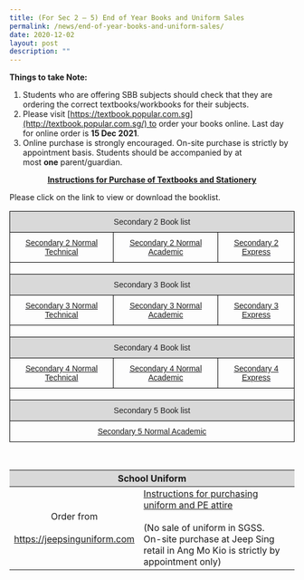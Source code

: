 ```yaml
---
title: (For Sec 2 – 5) End of Year Books and Uniform Sales
permalink: /news/end-of-year-books-and-uniform-sales/
date: 2020-12-02
layout: post
description: ""
---
```

**Things to take Note:**

1.  Students who are offering SBB subjects should check that they are ordering the correct textbooks/workbooks for their subjects.
2.  Please visit [https://textbook.popular.com.sg](http://textbook.popular.com.sg/) to order your books online. Last day for online order is **15 Dec 2021**.
3.  Online purchase is strongly encouraged. On-site purchase is strictly by appointment basis. Students should be accompanied by at most **one** parent/guardian.

<p style="text-align: center;"><a href="/files/Book%20and%20uniform%20sales/Instructions-for-Purchase-of-Textbooks-and-Stationery-Sec-2-to-Sec-5-2022.pdf" target = "_blank"><strong><u>Instructions for Purchase of Textbooks and Stationery</u></strong></a></p>

Please click on the link to view or download the booklist.

<style type="text/css">
.tg  {border-collapse:collapse;border-spacing:0;}
.tg td{border-color:black;border-style:solid;border-width:1px;font-family:Arial, sans-serif;font-size:14px;
  overflow:hidden;padding:10px 5px;word-break:normal;}
.tg th{border-color:black;border-style:solid;border-width:1px;font-family:Arial, sans-serif;font-size:14px;
  font-weight:normal;overflow:hidden;padding:10px 5px;word-break:normal;}
.tg .tg-c8m9{background-color:#D9D9D9;color:#222;text-align:center;vertical-align:top}
.tg .tg-p59o{color:#00E;text-align:center;text-decoration:underline;vertical-align:top}
.tg .tg-0lax{text-align:left;vertical-align:top}
</style>
<table class="tg">
<thead>
  <tr>
    <th class="tg-c8m9" colspan="3">Secondary 2 Book list</th>
  </tr>
</thead>
<tbody>
  <tr>
    <td class="tg-p59o"><a href="/files/Book%20and%20uniform%20sales/Sec-2NT-Booklist.pdf" target = "_blank">Secondary 2 Normal Technical</a></td>
    <td class="tg-p59o"><a href="/files/Book%20and%20uniform%20sales/Sec-2NA-Booklist.pdf" target = "_blank">Secondary 2 Normal Academic</a></td>
    <td class="tg-p59o"><a href="/files/Book%20and%20uniform%20sales/Sec-2E-Booklist.pdf" target = "_blank">Secondary 2 Express</a></td>
  </tr>
  <tr>
    <td class="tg-0lax" colspan="3"></td>
  </tr>
  <tr>
    <td class="tg-c8m9" colspan="3">Secondary 3 Book list</td>
  </tr>
  <tr>
    <td class="tg-p59o"><a href="/files/Book%20and%20uniform%20sales/Sec-3NT-Booklist.pdf" target = "_blank">Secondary 3 Normal Technical</a></td>
    <td class="tg-p59o"><a href="/files/Book%20and%20uniform%20sales/Sec-3NA-Booklist.pdf" target = "_blank"><span style="background-color:transparent">Secondary 3 Normal Academic</span></a></td>
    <td class="tg-p59o"><a href="/files/Book%20and%20uniform%20sales/Sec-3E-Booklist.pdf" target = "_blank">Secondary 3 Express</a></td>
  </tr>
  <tr>
    <td class="tg-0lax" colspan="3"></td>
  </tr>
  <tr>
    <td class="tg-c8m9" colspan="3">Secondary 4 Book list</td>
  </tr>
  <tr>
    <td class="tg-p59o"><a href="/files/Book%20and%20uniform%20sales/Sec-4NT-Booklist.pdf" target = "_blank">Secondary 4 Normal Technical</a></td>
    <td class="tg-p59o"><a href="/files/Book%20and%20uniform%20sales/Sec-4NA-Booklist.pdf" target = "_blank">Secondary 4 Normal Academic</a></td>
    <td class="tg-p59o"><a href="/files/Book%20and%20uniform%20sales/Sec-4E-Booklist.pdf" target = "_blank">Secondary 4 Express</a></td>
  </tr>
  <tr>
    <td class="tg-0lax" colspan="3"></td>
  </tr>
  <tr>
    <td class="tg-c8m9" colspan="3">Secondary 5 Book list</td>
  </tr>
  <tr>
    <td class="tg-p59o" colspan="3"><a href="/files/Book%20and%20uniform%20sales/Sec-5NA-Booklist.pdf" target = "_blank">Secondary 5 Normal Academic</a></td>
  </tr>
</tbody>
</table>

<br>

<table>
<thead>
  <tr>
    <th colspan="2" style="text-align: center;background-color: rgb(217, 217, 217)">School Uniform</th>
  </tr>
</thead>
<tbody>
  <tr>
    <td  style = "text-align: center">Order from<br><br><a href="https://jeepsinguniform.com/collections/serangoon-gardens-secondary">https://jeepsinguniform.com</a></td>
    <td> <a href="https://www.sgs.edu.sg/wp-content/uploads/2021/10/Jeep-Sing-Fashion-Flyer.pdf" target="_blank" rel="noopener noreferrer">Instructions for purchasing uniform and PE attire</a><br><br>(No sale of uniform in SGSS. <br>On-site purchase at Jeep Sing retail in Ang Mo Kio is strictly by appointment only)</td>
  </tr>
</tbody>
</table>